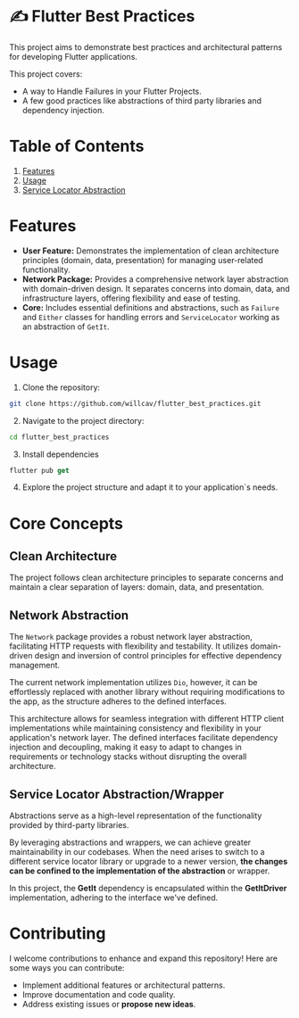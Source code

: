 # :writing_hand: Flutter Best Practices

This project aims to demonstrate best practices and architectural patterns for developing Flutter applications.

This project covers:

- A way to Handle Failures in your Flutter Projects.
- A few good practices like abstractions of third party libraries and dependency injection.

# Table of Contents

1. [Features](#features)
2. [Usage](#usage)
3. [Service Locator Abstraction](#service-locator)

# Features <a name="features"></a>

- **User Feature:** Demonstrates the implementation of clean architecture principles (domain, data, presentation) for managing user-related functionality.
- **Network Package:** Provides a comprehensive network layer abstraction with domain-driven design. It separates concerns into domain, data, and infrastructure layers, offering flexibility and ease of testing.
- **Core:** Includes essential definitions and abstractions, such as `Failure` and `Either` classes for handling errors and `ServiceLocator` working as an abstraction of `GetIt`.

# Usage <a name="usage"></a>

1. Clone the repository:

```bash
git clone https://github.com/willcav/flutter_best_practices.git
```

2. Navigate to the project directory:

```bash
cd flutter_best_practices
```

3. Install dependencies

```dart
flutter pub get
```

4. Explore the project structure and adapt it to your application`s needs.

# Core Concepts

## Clean Architecture

The project follows clean architecture principles to separate concerns and maintain a clear separation of layers: domain, data, and presentation.

## Network Abstraction

The `Network` package provides a robust network layer abstraction, facilitating HTTP requests with flexibility and testability. It utilizes domain-driven design and inversion of control principles for effective dependency management.

The current network implementation utilizes `Dio`, however, it can be effortlessly replaced with another library without requiring modifications to the app, as the structure adheres to the defined interfaces.

This architecture allows for seamless integration with different HTTP client implementations while maintaining consistency and flexibility in your application's network layer. The defined interfaces facilitate dependency injection and decoupling, making it easy to adapt to changes in requirements or technology stacks without disrupting the overall architecture.

## Service Locator Abstraction/Wrapper <a name="service-locator"></a>

Abstractions serve as a high-level representation of the functionality provided by third-party
libraries.

By leveraging abstractions and wrappers, we can achieve greater maintainability in our codebases.
When the need arises to switch to a different service locator library or upgrade to a newer version,
**the changes can be confined to the implementation of the abstraction** or wrapper.

In this project, the **GetIt** dependency is encapsulated within the **GetItDriver** implementation,
adhering to the interface we've defined.

# Contributing

I welcome contributions to enhance and expand this repository! Here are some ways you can contribute:

- Implement additional features or architectural patterns.
- Improve documentation and code quality.
- Address existing issues or **propose new ideas**.
